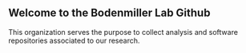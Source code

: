 ## Welcome to the Bodenmiller Lab Github

This organization serves the purpose to collect analysis and software repositories associated to our research. 

